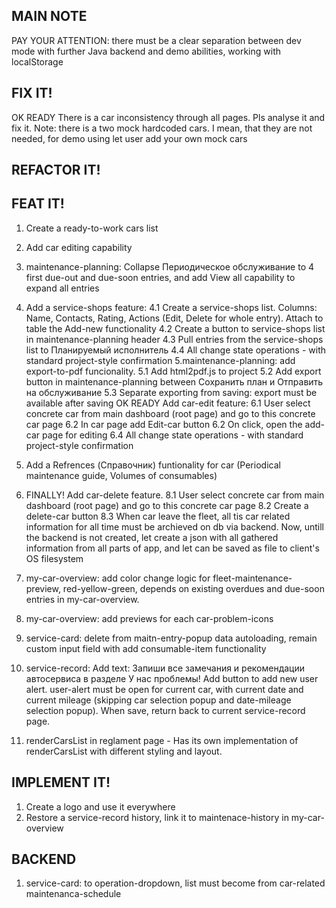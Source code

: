 ## MAIN NOTE ##
PAY YOUR ATTENTION: there must be a clear separation between dev mode with further Java backend and demo abilities, working with localStorage

## FIX IT! ##
OK READY There is a car inconsistency through all pages. Pls analyse it and fix it. Note: there is a two mock hardcoded cars. I mean, that they are not needed, for demo using let user add your own mock cars

## REFACTOR IT! ##



## FEAT IT! ##

1. Create a ready-to-work cars list
2. Add car editing capability
3. maintenance-planning: Collapse Периодическое обслуживание to 4 first due-out and due-soon entries, and add View all capability to expand all entries
4. Add a service-shops feature:
    4.1 Create a service-shops list. Columns: Name, Contacts, Rating, Actions (Edit, Delete for whole entry). Attach to table the Add-new functionality
    4.2 Create a button to service-shops list in maintenance-planning header
    4.3 Pull entries from the service-shops list to Планируемый исполнитель
    4.4 All change state operations - with standard project-style confirmation
5.maintenance-planning: add export-to-pdf funcionality.
    5.1 Add html2pdf.js to project
    5.2 Add export button in maintenance-planning between Сохранить план и Отправить на обслуживание
    5.3 Separate exporting from saving: export must be available after saving
OK READY  Add car-edit feature:
    6.1 User select concrete car from main dashboard (root page) and go to this concrete car page
    6.2 In car page add Edit-car button
    6.2 On click, open the add-car page for editing
    6.4 All change state operations - with standard project-style confirmation
7. Add a Refrences (Справочник) funtionality for car (Periodical maintenance guide, Volumes of consumables)


8. FINALLY! Add car-delete feature. 
    8.1 User select concrete car from main dashboard (root page) and go to this concrete car page
    8.2 Create a delete-car button
    8.3 When car leave the fleet, all tis car related information for all time must be archieved on db via backend. Now, untill the backend is not created, let create a json with all gathered information from all parts of app, and let can be saved as file to client's OS filesystem













5. my-car-overview: add color change logic for fleet-maintenance-preview, red-yellow-green, depends on existing overdues and due-soon entries in my-car-overview.
6. my-car-overview: add previews for each car-problem-icons
7. service-card: delete from maitn-entry-popup data autoloading, remain  custom input field with add consumable-item functionality
8. service-record: Add text: Запиши все замечания и рекомендации автосервиса в разделе У нас проблемы! Add button to add new user alert. user-alert must be open for current car, with current date and current mileage (skipping car selection popup and date-mileage selection popup). When save, return back to current service-record page.
9. renderCarsList in reglament page - Has its own implementation of renderCarsList with different styling and layout. 



## IMPLEMENT IT! ##
1. Create a logo and use it everywhere
3. Restore a service-record history, link it to maintenace-history in my-car-overview 

## BACKEND ##
1. service-card: to operation-dropdown, list must become from car-related maintenanca-schedule
